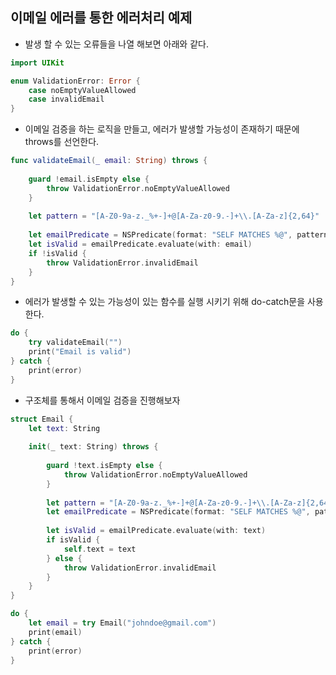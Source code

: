 ## 이메일 에러를 통한 에러처리 예제

- 발생 할 수 있는 오류들을 나열 해보면 아래와 같다.
```swift 
import UIKit

enum ValidationError: Error {
    case noEmptyValueAllowed
    case invalidEmail
}
```

- 이메일 검증을 하는 로직을 만들고, 에러가 발생할 가능성이 존재하기 때문에 throws를 선언한다.

```swift 
func validateEmail(_ email: String) throws {
    
    guard !email.isEmpty else {
        throw ValidationError.noEmptyValueAllowed
    }
    
    let pattern = "[A-Z0-9a-z._%+-]+@[A-Za-z0-9.-]+\\.[A-Za-z]{2,64}"
    
    let emailPredicate = NSPredicate(format: "SELF MATCHES %@", pattern)
    let isValid = emailPredicate.evaluate(with: email)
    if !isValid {
        throw ValidationError.invalidEmail
    } 
}
```

- 에러가 발생할 수 있는 가능성이 있는 함수를 실행 시키기 위해 do-catch문을 사용한다.

```swift 
do {
    try validateEmail("")
    print("Email is valid")
} catch {
    print(error)
}
```

- 구조체를 통해서 이메일 검증을 진행해보자
```swift 
struct Email {
    let text: String
    
    init(_ text: String) throws {
        
        guard !text.isEmpty else {
            throw ValidationError.noEmptyValueAllowed
        }
        
        let pattern = "[A-Z0-9a-z._%+-]+@[A-Za-z0-9.-]+\\.[A-Za-z]{2,64}"
        let emailPredicate = NSPredicate(format: "SELF MATCHES %@", pattern)
        
        let isValid = emailPredicate.evaluate(with: text)
        if isValid {
            self.text = text
        } else {
            throw ValidationError.invalidEmail
        }
    }
}

do {
    let email = try Email("johndoe@gmail.com")
    print(email)
} catch {
    print(error)
}
```
